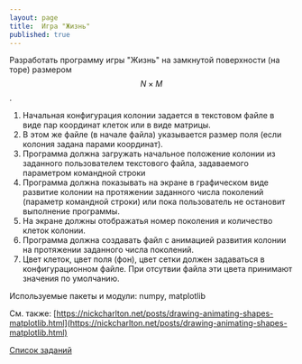 ```yaml
---
layout: page
title:  Игра "Жизнь"
published: true
---
```


Разработать программу игры "Жизнь" на замкнутой поверхности (на торе) размером $$N \times M$$.

1. Начальная конфигурация колонии задается в текстовом файле в виде пар координат клеток или в виде матрицы.
2. В этом же файле (в начале файла) указывается размер поля (если колония задана парами координат).
3. Программа должна загружать начальное положение колонии из заданного пользователем текстового файла, задаваемого параметром командной строки
4. Программа должна показывать на экране в графическом виде развитие колонии на протяжении заданного числа поколений (параметр командной строки) или пока пользователь не остановит выполнение программы.
5. На экране должны отображатья номер поколения и количество клеток колонии.
6. Программа должна создавать файл с анимацией развития колонии на протяжении заданного числа поколений.
7. Цвет клеток, цвет поля (фон), цвет сетки должен задаваться в конфигурационном файле. При отсутвии файла эти цвета принимают значения по умолчанию.

Используемые пакеты и модули: numpy, matplotlib

См. также: [https://nickcharlton.net/posts/drawing-animating-shapes-matplotlib.html](https://nickcharlton.net/posts/drawing-animating-shapes-matplotlib.html)

[Список заданий](list.md)